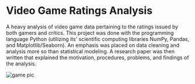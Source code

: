 # Video Game Ratings Analysis 
A heavy analysis of video game data pertaining to the ratings issued by both gamers and critics. This project was done with the programming language Python (utilizing its' scientific computing libraries NumPy, Pandas, and Matplotlib/Seaborn). An emphasis was placed on data cleaning and analysis more so than statistical modeling. A research paper was then written that explained the motivation, procedures, problems, and findings of the analysis.

![game pic](https://user-images.githubusercontent.com/71467135/168611235-19a927d6-9afa-44ab-a873-58c102c73bab.jpg)
